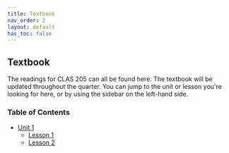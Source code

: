 ```yaml
---
title: Textbook
nav_order: 2
layout: default
has_toc: false
---
```


## Textbook

The readings for CLAS 205 can all be found here. The textbook will be updated throughout the quarter. You can jump to the unit or lesson you're looking for here, or by using the sidebar on the left-hand side.

### Table of Contents

- [Unit 1](../textbook/unit1/index)
    - [Lesson 1](../textbook/unit1/lesson1-intro/index)
    - [Lesson 2](../textbook/unit1/lesson2-languages/index)
